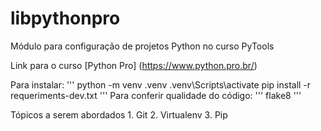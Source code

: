 # libpythonpro
Módulo para configuração de projetos Python no curso PyTools

Link para o curso [Python Pro] (https://www.python.pro.br/)

Para instalar:
'''
python -m venv .venv
.venv\Scripts\activate
pip install -r requeriments-dev.txt
'''
Para conferir qualidade do código:
'''
flake8
'''

Tópicos a serem abordados
    1. Git
    2. Virtualenv
    3. Pip
